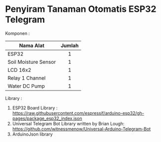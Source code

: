# Penyiram Tanaman Otomatis ESP32 Telegram
Komponen :

| Nama Alat                 | Jumlah |
| ---------                 | :----: |
| ESP32                     |   1    |
| Soil Moisture Sensor      |   1    |
| LCD 16x2                  |   1    |
| Relay 1 Channel           |   1    |
| Water DC Pump             |   1    |


Library :

1. ESP32 Board Library : https://raw.githubusercontent.com/espressif/arduino-esp32/gh-pages/package_esp32_index.json
2. Universal Telegram Bot Library written by Brian Lough: https://github.com/witnessmenow/Universal-Arduino-Telegram-Bot
3. ArduinoJson library
